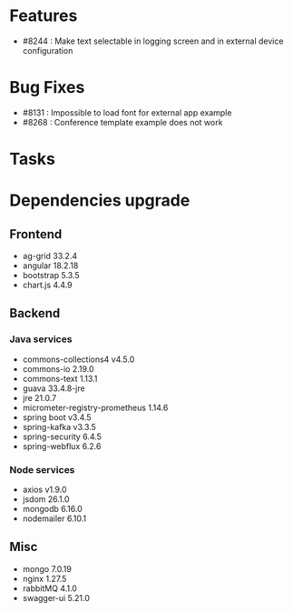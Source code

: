 
# Features

- #8244 : Make text selectable in logging screen and in external device configuration


# Bug Fixes

- #8131 : Impossible to load font for external app example
- #8268 : Conference template example does not work


# Tasks


# Dependencies upgrade

## Frontend

- ag-grid 33.2.4
- angular 18.2.18
- bootstrap 5.3.5
- chart.js 4.4.9
  
## Backend 

### Java services 

- commons-collections4 v4.5.0
- commons-io 2.19.0
- commons-text 1.13.1 
- guava 33.4.8-jre
- jre 21.0.7
- micrometer-registry-prometheus 1.14.6
- spring boot v3.4.5
- spring-kafka v3.3.5
- spring-security 6.4.5
- spring-webflux 6.2.6

### Node services

- axios v1.9.0
- jsdom 26.1.0
- mongodb 6.16.0
- nodemailer 6.10.1

## Misc

- mongo 7.0.19
- nginx 1.27.5
- rabbitMQ 4.1.0
- swagger-ui 5.21.0







